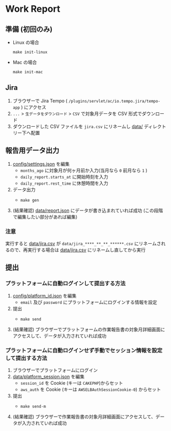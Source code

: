 # Work Report

## 準備 (初回のみ)

* Linux の場合
  ```shell
  make init-linux
  ```
* Mac の場合
  ```shell
  make init-mac
  ```

## Jira

1. ブラウザーで Jira Tempo ( `/plugins/servlet/ac/io.tempo.jira/tempo-app` ) にアクセス
2. `...` > `生データをダウンロード` > `CSV` で対象月データを CSV 形式でダウンロード
3. ダウンロードした CSV ファイルを `jira.csv` にリネームし [data/](data) ディレクトリー下へ配置

## 報告用データ出力

1. [config/settings.json](config/settings.json) を編集
   * `months_ago` に対象月が何ヶ月前か入力(当月なら `0` 前月なら `1` )
   * `daily_report.starts_at` に開始時刻を入力
   * `daily_report.rest_time` に休憩時間を入力
2. データ出力
   * ```shell
     make gen
     ```
3. (結果確認) [data/report.json](data/report.json) にデータが書き込まれていれば成功 (この段階で編集したい部分があれば編集)

### 注意

実行すると [data/jira.csv](data/jira.csv) が `data/jira_****_**_**_******.csv` にリネームされるので、再実行する場合は [data/jira.csv](data/jira.csv) にリネームし直してから実行

## 提出
### プラットフォームに自動ログインして提出する方法

1. [config/platform_id.json](config/platform_id.json) を編集
    * `email` 及び `password` にプラットフォームにログインする情報を設定
2. 提出
    * ```shell
      make send
      ```
3. (結果確認) ブラウザーでプラットフォームの作業報告書の対象月詳細画面にアクセスして、データが入力されていれば成功

### プラットフォームに自動ログインせず手動でセッション情報を設定して提出する方法

1. ブラウザーでプラットフォームにログイン
2. [data/platform_session.json](data/platform_session.json) を編集
   * `session_id` を Cookie (キーは `CAKEPHP`)からセット
   * `aws_auth` を Cookie (キーは `AWSELBAuthSessionCookie-0`) からセット
3. 提出
   * ```shell
     make send-m
     ```
4. (結果確認) ブラウザーで作業報告書の対象月詳細画面にアクセスして、データが入力されていれば成功
